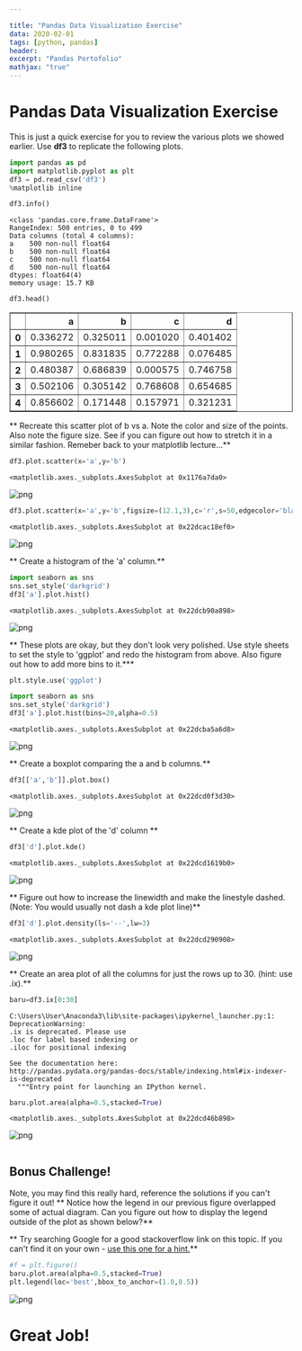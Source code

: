 ```yaml
---

title: "Pandas Data Visualization Exercise"
data: 2020-02-01
tags: [python, pandas]
header:
excerpt: "Pandas Portofolio"
mathjax: "true"
---
```


# Pandas Data Visualization Exercise

This is just a quick exercise for you to review the various plots we showed earlier. Use **df3** to replicate the following plots.


```python
import pandas as pd
import matplotlib.pyplot as plt
df3 = pd.read_csv('df3')
%matplotlib inline
```


```python
df3.info()
```

    <class 'pandas.core.frame.DataFrame'>
    RangeIndex: 500 entries, 0 to 499
    Data columns (total 4 columns):
    a    500 non-null float64
    b    500 non-null float64
    c    500 non-null float64
    d    500 non-null float64
    dtypes: float64(4)
    memory usage: 15.7 KB



```python
df3.head()
```




<div>
<style scoped>
    .dataframe tbody tr th:only-of-type {
        vertical-align: middle;
    }

    .dataframe tbody tr th {
        vertical-align: top;
    }

    .dataframe thead th {
        text-align: right;
    }
</style>
<table border="1" class="dataframe">
  <thead>
    <tr style="text-align: right;">
      <th></th>
      <th>a</th>
      <th>b</th>
      <th>c</th>
      <th>d</th>
    </tr>
  </thead>
  <tbody>
    <tr>
      <th>0</th>
      <td>0.336272</td>
      <td>0.325011</td>
      <td>0.001020</td>
      <td>0.401402</td>
    </tr>
    <tr>
      <th>1</th>
      <td>0.980265</td>
      <td>0.831835</td>
      <td>0.772288</td>
      <td>0.076485</td>
    </tr>
    <tr>
      <th>2</th>
      <td>0.480387</td>
      <td>0.686839</td>
      <td>0.000575</td>
      <td>0.746758</td>
    </tr>
    <tr>
      <th>3</th>
      <td>0.502106</td>
      <td>0.305142</td>
      <td>0.768608</td>
      <td>0.654685</td>
    </tr>
    <tr>
      <th>4</th>
      <td>0.856602</td>
      <td>0.171448</td>
      <td>0.157971</td>
      <td>0.321231</td>
    </tr>
  </tbody>
</table>
</div>



** Recreate this scatter plot of b vs a. Note the color and size of the points. Also note the figure size. See if you can figure out how to stretch it in a similar fashion. Remeber back to your matplotlib lecture...**


```python
df3.plot.scatter(x='a',y='b')
```




    <matplotlib.axes._subplots.AxesSubplot at 0x1176a7da0>




![png](/images/output_5_1.png)



```python
df3.plot.scatter(x='a',y='b',figsize=(12.1,3),c='r',s=50,edgecolor='black')
```




    <matplotlib.axes._subplots.AxesSubplot at 0x22dcac18ef0>




![png](/images/output_6_1.png)


** Create a histogram of the 'a' column.**


```python
import seaborn as sns
sns.set_style('darkgrid')
df3['a'].plot.hist()
```




    <matplotlib.axes._subplots.AxesSubplot at 0x22dcb90a898>




![png](/images/output_8_1.png)


** These plots are okay, but they don't look very polished. Use style sheets to set the style to 'ggplot' and redo the histogram from above. Also figure out how to add more bins to it.***


```python
plt.style.use('ggplot')
```


```python
import seaborn as sns
sns.set_style('darkgrid')
df3['a'].plot.hist(bins=20,alpha=0.5)
```




    <matplotlib.axes._subplots.AxesSubplot at 0x22dcba5a6d8>




![png](/images/output_11_1.png)


** Create a boxplot comparing the a and b columns.**


```python
df3[['a','b']].plot.box()
```




    <matplotlib.axes._subplots.AxesSubplot at 0x22dcd0f3d30>




![png](/images/output_13_1.png)


** Create a kde plot of the 'd' column **


```python
df3['d'].plot.kde()
```




    <matplotlib.axes._subplots.AxesSubplot at 0x22dcd1619b0>




![png](/images/output_15_1.png)


** Figure out how to increase the linewidth and make the linestyle dashed. (Note: You would usually not dash a kde plot line)**


```python
df3['d'].plot.density(ls='--',lw=3)
```




    <matplotlib.axes._subplots.AxesSubplot at 0x22dcd290908>




![png](/images/output_17_1.png)


** Create an area plot of all the columns for just the rows up to 30. (hint: use .ix).**


```python
baru=df3.ix[0:30]
```

    C:\Users\User\Anaconda3\lib\site-packages\ipykernel_launcher.py:1: DeprecationWarning:
    .ix is deprecated. Please use
    .loc for label based indexing or
    .iloc for positional indexing

    See the documentation here:
    http://pandas.pydata.org/pandas-docs/stable/indexing.html#ix-indexer-is-deprecated
      """Entry point for launching an IPython kernel.



```python
baru.plot.area(alpha=0.5,stacked=True)
```




    <matplotlib.axes._subplots.AxesSubplot at 0x22dcd46b898>




![png](/images/output_20_1.png)



```python

```

## Bonus Challenge!
Note, you may find this really hard, reference the solutions if you can't figure it out!
** Notice how the legend in our previous figure overlapped some of actual diagram. Can you figure out how to display the legend outside of the plot as shown below?**

** Try searching Google for a good stackoverflow link on this topic. If you can't find it on your own - [use this one for a hint.](http://stackoverflow.com/questions/23556153/how-to-put-legend-outside-the-plot-with-pandas)**


```python
#f = plt.figure()
baru.plot.area(alpha=0.5,stacked=True)
plt.legend(loc='best',bbox_to_anchor=(1.0,0.5))
```


![png](/images/output_23_0.png)


# Great Job!
